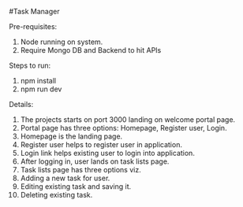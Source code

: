 #Task Manager

Pre-requisites:
1. Node running on system.
2. Require Mongo DB and Backend to hit APIs

Steps to run:
1. npm install
2. npm run dev

Details:
1. The projects starts on port 3000 landing on welcome portal page.
2. Portal page has three options: Homepage, Register user, Login.
3. Homepage is the landing page.
4. Register user helps to register user in application.
5. Login link helps existing user to login into application.
6. After logging in, user lands on task lists page.
7. Task lists page has three options viz. 
8. Adding a new task for user.
9. Editing existing task and saving it.
10. Deleting existing task.
